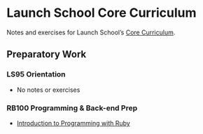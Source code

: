 # Launch School Core Curriculum

Notes and exercises for Launch School’s [Core Curriculum](https://launchschool.com/courses).

## Preparatory Work

### LS95 Orientation
* No notes or exercises

### RB100 Programming & Back-end Prep
* [Introduction to Programming with Ruby](rb100/introduction_to_programming_with_ruby/notes.md)
